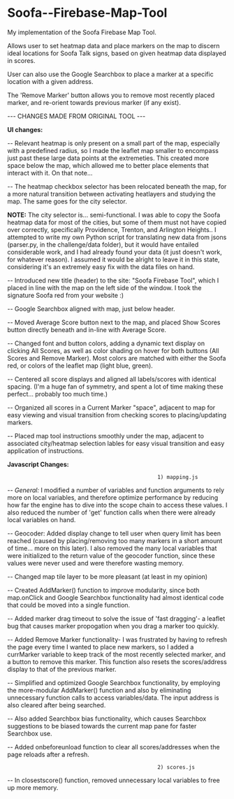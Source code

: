 # Soofa--Firebase-Map-Tool
My implementation of the Soofa Firebase Map Tool.

Allows user to set heatmap data and place markers on the map to discern ideal locations for Soofa Talk signs, based on given heatmap data displayed in scores.

User can also use the Google Searchbox to place a marker at a specific location with a given address.

The 'Remove Marker' button allows you to remove most recently placed marker, and re-orient towards previous marker (if any exist).



--- CHANGES MADE FROM ORIGINAL TOOL ---


 **UI changes:**

 
 -- Relevant heatmap is only present on a small part of the map, especially with a predefined radius, so I made the leaflet map smaller to encompass just past these large data points at the extremeties. This created more space below the map, which allowed me to better place elements that interact with it. On that note...
 
-- The heatmap checkbox selector has been relocated beneath the map, for a more natural transition between activating heatlayers and studying the map. The same goes for the city selector. 

**NOTE:** The city selector is... semi-functional. I was able to copy the Soofa heatmap data for most of the cities, but some of them must not have copied over correctly, specifically Providence, Trenton, and Arlington Heights.\. I attempted to write my own Python script for translating new data from jsons (parser.py, in the challenge/data folder), but it would have entailed considerable work, and I had already found your data (it just doesn't work, for whatever reason).  I assumed it would be alright to leave it in this state, considering it's an extremely easy fix with the data files on hand.

-- Introduced new title (header) to the site: "Soofa Firebase Tool", which I placed in line with the map on the left side of the window. I took the signature Soofa red from your website :)

-- Google Searchbox aligned with map, just below header.

-- Moved Average Score button next to the map, and placed Show Scores button directly beneath and in-line with Average Score.

-- Changed font and button colors, adding a dynamic text display on clicking All Scores, as well as color shading on hover for both buttons (All Scores and Remove Marker). Most colors are matched with either the Soofa red, or colors of the leaflet map (light blue, green).

-- Centered all score displays and aligned all labels/scores with identical spacing. (I'm a huge fan of symmetry, and spent a lot of time making these perfect... probably too much time.)

-- Organized all scores in a Current Marker "space", adjacent to map for easy viewing and visual transition from checking scores to placing/updating markers.

-- Placed map tool instructions smoothly under the map, adjacent to associated city/heatmap selection lables for easy visual transition and easy application of instructions.



**Javascript Changes:**

                                                    1) mapping.js
 
-- *General:* I modified a number of variables and function arguments to rely more on local variables, and therefore optimize performance by reducing how far the engine has to dive into the scope chain to access these values. I also reduced the number of 'get' function calls when there were already local variables on hand.

-- Geocoder: Added display change to tell user when query limit has been reached (caused by placing/removing too many markers in a short amount of time... more on this later). I also removed the many local variables that were initialized to the return value of the geocoder function, since these values were never used and were therefore wasting memory.

-- Changed map tile layer to be more pleasant (at least in my opinion)

-- Created AddMarker() function to improve modularity, since both map.onClick and Google Searchbox functionality had almost identical code that could be moved into a single function.

-- Added marker drag timeout to solve the issue of 'fast dragging'- a leaflet bug that causes marker propogation when you drag a marker too quickly.

-- Added Remove Marker functionality- I was frustrated by having to refresh the page every time I wanted to place new markers, so I added a currMarker variable to keep track of the most recently selected marker, and a button to remove this marker. This function also resets the scores/address display to that of the previous marker. 

-- Simplified and optimized Google Searchbox functionality, by employing the more-modular AddMarker() function and also by eliminating unnecessary function calls to access variables/data. The input address is also cleared after being searched.

-- Also added Searchbox bias functionality, which causes Searchbox suggestions to be biased towards the current map pane for faster Searchbox use.

-- Added onbeforeunload function to clear all scores/addresses when the page reloads after a refresh.

                                                    2) scores.js

-- In closestscore() function, removed unnecessary local variables to free up more memory.
